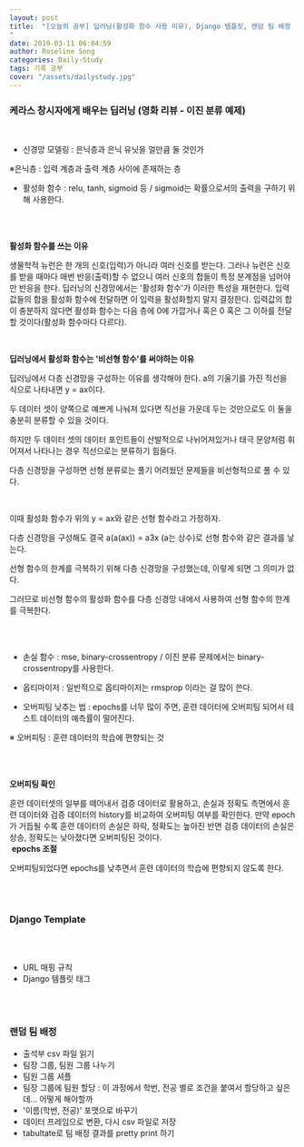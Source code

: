 ```yaml
---
layout: post
title:  "[오늘의 공부] 딥러닝(활성화 함수 사용 이유), Django 템플릿, 랜덤 팀 배정 
"
date: 2019-03-11 06:04:59
author: Roseline Song
categories: Daily-Study
tags: 기록 공부
cover: "/assets/dailystudy.jpg"
---
```


### 케라스 창시자에게 배우는 딥러닝 (영화 리뷰 - 이진 분류 예제)

​<br>

- 신경망 모델링 : 은닉층과 은닉 유닛을 얼만큼 둘 것인가

※은닉층 : 입력 계층과 출력 계층 사이에 존재하는 층


- 활성화 함수 : relu, tanh, sigmoid 등 / sigmoid는 확률으로서의 출력을 구하기 위해 사용한다. 

​<br>​

**활성화 함수를 쓰는 이유**

생물학적 뉴런은 한 개의 신호(입력)가 아니라 여러 신호를 받는다. 그러나 뉴런은 신호를 받을 때마다 매번 반응(출력)할 수 없으니 여러 신호의 합들이 특정 분계점을 넘어야만 반응을 한다. 딥러닝의 신경망에서는 '활성화 함수'가 이러한 특성을 재현한다. 입력 값들의 합을 활성화 함수에 전달하면 이 입력을 활성화할지 말지 결정한다. 입력값의 합이 충분하지 않다면 활성화 함수는 다음 층에 0에 가깝거나 혹은 0 혹은 그 이하를 전달할 것이다(활성화 함수마다 다르다).

​

**딥러닝에서 활성화 함수는 '비선형 함수'를 써야하는 이유**

딥러닝에서 다층 신경망을 구성하는 이유를 생각해야 한다. a의 기울기를 가진 직선을 식으로 나타내면 y = ax이다. 

두 데이터 셋이 양쪽으로 예쁘게 나눠져 있다면 직선을 가운데 두는 것만으로도 이 둘을 충분히 분류할 수 있을 것이다.

하지만 두 데이터 셋의 데이터 포인트들이 산발적으로 나뉘어져있거나 태극 문양처럼 휘어져서 나타나는 경우 직선으로는 분류하기 힘들다.

다층 신경망을 구성하면 선형 분류로는 풀기 어려웠던 문제들을 비선형적으로 풀 수 있다. 

​

이때 활성화 함수가 위의 y = ax와 같은 선형 함수라고 가정하자. 

다층 신경망을 구성해도 결국 a(a(ax)) = a3x (a는 상수)로 선형 함수와 같은 결과를 낳는다.

선형 함수의 한계를 극복하기 위해 다층 신경망을 구성했는데, 이렇게 되면 그 의미가 없다.

그러므로 비선형 함수의 활성화 함수를 다층 신경망 내에서 사용하여 선형 함수의 한계를 극복한다. 

​
<br>
​

- 손실 함수 : mse, binary-crossentropy / 이진 분류 문제에서는 binary-crossentropy를 사용한다. 


- 옵티마이저 : 일반적으로 옵티마이저는 rmsprop 이라는 걸 많이 쓴다.

- 오버피팅 낮추는 법 : epochs를 너무 많이 주면, 훈련 데이터에 오버피팅 되어서 테스트 데이터의 예측률이 떨어진다. 

※ 오버피팅 : 훈련 데이터의 학습에 편향되는 것

<br>​

**오버피팅 확인** 

훈련 데이터셋의 일부를 떼어내서 검증 데이터로 활용하고, 손실과 정확도 측면에서 훈련 데이터와 검증 데이터의 history를 비교하여 오버피팅 여부를 확인한다. 만약 epoch가 거듭될 수록 훈련 데이터의 손실은 하락, 정확도는 높아진 반면 검증 데이터의 손실은 상승, 정확도는 낮아졌다면 오버피팅된 것이다. 
<br>​
**epochs 조절** 

오버피팅되었다면 epochs를 낮추면서 훈련 데이터의 학습에 편향되지 않도록 한다. 

​​
<br>​

### Django Template

<br>​

- URL 매핑 규칙 
- Django 템플릿 태그 

​
<br>​

### 랜덤 팀 배정 

- 출석부 csv 파일 읽기
- 팀장 그룹, 팀원 그룹 나누기 
- 팀원 그룹 셔플 
- 팀장 그룹에 팀원 할당 : 이 과정에서 학번, 전공 별로 조건을 붙여서 할당하고 싶은데... 어떻게 해야할까
- '이름(학번, 전공)' 포맷으로 바꾸기 
- 데이터 프레임으로 변환, 다시 csv 파일로 저장 
- tabultate로 팀 배정 결과를 pretty print 하기 